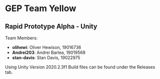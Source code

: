 # GEP Team Yellow
## Rapid Prototype Alpha - Unity
Team Members:
- <b>olihewi</b>: Oliver Hewison, 19016736
- <b>Andrei203</b>: Andrei Barlea, 19019568
- <b>stan-davis</b>: Stan Davis, 19022975

Using Unity Version 2020.2.3f1
Build files can be found under the Releases tab.
